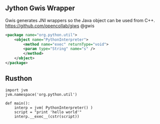 
Jython Gwis Wrapper
-------
Gwis generates JNI wrappers so the Java object can be used from C++.
https://github.com/opencollab/giws
@gwis
```xml
<package name="org.python.util">
	<object name="PythonInterpreter">
		<method name="exec" returnType="void">
		<param type="String" name="s" />
		</method>
	</object>
</package>
```



Rusthon
------------
```rusthon
import jvm
jvm.namespace('org.python.util')

def main():
	interp = jvm( PythonInterpreter() )
	script = "print 'hello world'"
	interp.__exec__(cstr(script))

```